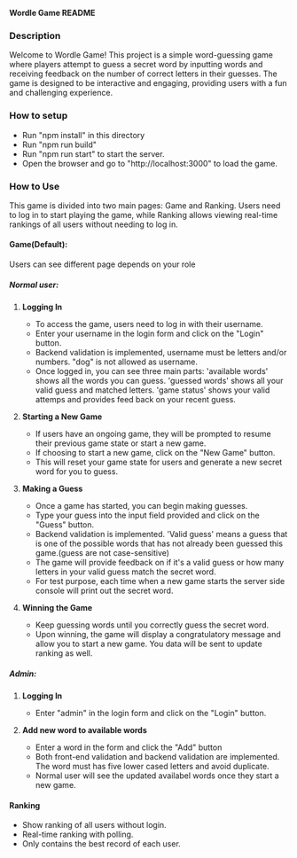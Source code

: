 **Wordle Game README**


### Description

Welcome to Wordle Game! This project is a simple word-guessing game where players attempt to guess a secret word by inputting words and receiving feedback on the number of correct letters in their guesses. The game is designed to be interactive and engaging, providing users with a fun and challenging experience.

### How to setup
  - Run "npm install" in this directory
  - Run "npm run build"
  - Run "npm run start" to start the server.
  - Open the browser and go to "http://localhost:3000" to load the game.

### How to Use
This game is divided into two main pages: Game and Ranking. Users need to log in to start playing the game, while Ranking allows viewing real-time rankings of all users without needing to log in.

#### Game(Default):

   Users can see different page depends on your role

##### Normal user:

1. **Logging In**
   - To access the game, users need to log in with their username.
   - Enter your username in the login form and click on the "Login" button.
   - Backend validation is implemented, username must be letters and/or numbers. "dog" is not allowed as username.
   - Once logged in, you can see three main parts: 'available words' shows all the words you can guess. 'guessed words' shows all your valid guess and matched letters. 'game status' shows your valid attemps and provides feed back on your recent guess.

2. **Starting a New Game**
   - If users have an ongoing game, they will be prompted to resume their previous game state or start a new game.
   - If choosing to start a new game, click on the "New Game" button.
   - This will reset your game state for users and generate a new secret word for you to guess.

3. **Making a Guess**
   - Once a game has started, you can begin making guesses.
   - Type your guess into the input field provided and click on the "Guess" button.
   - Backend validation is implemented. 'Valid guess' means a guess that is one of the possible words that has not already been guessed this game.(guess are not case-sensitive)
   - The game will provide feedback on if it's a valid guess or how many letters in your valid guess match the secret word.
   - For test purpose, each time when a new game starts the server side console will print out the secret word.

4. **Winning the Game**
   - Keep guessing words until you correctly guess the secret word.
   - Upon winning, the game will display a congratulatory message and allow you to start a new game. You data will be sent to update ranking as well.

##### Admin:

1. **Logging In**
   - Enter "admin" in the login form and click on the "Login" button.

2. **Add new word to available words**
   - Enter a word in the form and click the "Add" button
   - Both front-end validation and backend validation are implemented. The word must has five lower cased letters and avoid duplicate.
   - Normal user will see the updated availabel words once they start a new game.


#### Ranking
   - Show ranking of all users without login.
   - Real-time ranking with polling.
   - Only contains the best record of each user.